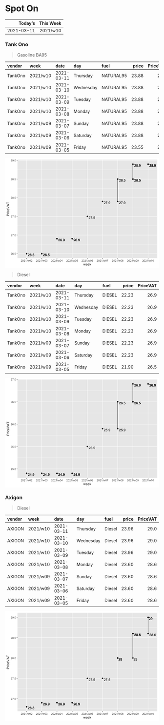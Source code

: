 Spot On
================

|    Today’s | This Week |
|-----------:|----------:|
| 2021-03-11 |  2021/w10 |

### Tank Ono

> Gasoline BA95

| vendor  | week     | date       | day       | fuel      | price | PriceVAT |
|:--------|:---------|:-----------|:----------|:----------|------:|---------:|
| TankOno | 2021/w10 | 2021-03-11 | Thursday  | NATURAL95 | 23.88 |     28.9 |
| TankOno | 2021/w10 | 2021-03-10 | Wednesday | NATURAL95 | 23.88 |     28.9 |
| TankOno | 2021/w10 | 2021-03-09 | Tuesday   | NATURAL95 | 23.88 |     28.9 |
| TankOno | 2021/w10 | 2021-03-08 | Monday    | NATURAL95 | 23.88 |     28.9 |
| TankOno | 2021/w09 | 2021-03-07 | Sunday    | NATURAL95 | 23.88 |     28.9 |
| TankOno | 2021/w09 | 2021-03-06 | Saturday  | NATURAL95 | 23.88 |     28.9 |
| TankOno | 2021/w09 | 2021-03-05 | Friday    | NATURAL95 | 23.55 |     28.5 |

<img src="SpotOn_files/figure-gfm/tono-ba95-1.png" style="display: block; margin: auto auto auto 0;" />

> Diesel

| vendor  | week     | date       | day       | fuel   | price | PriceVAT |
|:--------|:---------|:-----------|:----------|:-------|------:|---------:|
| TankOno | 2021/w10 | 2021-03-11 | Thursday  | DIESEL | 22.23 |     26.9 |
| TankOno | 2021/w10 | 2021-03-10 | Wednesday | DIESEL | 22.23 |     26.9 |
| TankOno | 2021/w10 | 2021-03-09 | Tuesday   | DIESEL | 22.23 |     26.9 |
| TankOno | 2021/w10 | 2021-03-08 | Monday    | DIESEL | 22.23 |     26.9 |
| TankOno | 2021/w09 | 2021-03-07 | Sunday    | DIESEL | 22.23 |     26.9 |
| TankOno | 2021/w09 | 2021-03-06 | Saturday  | DIESEL | 22.23 |     26.9 |
| TankOno | 2021/w09 | 2021-03-05 | Friday    | DIESEL | 21.90 |     26.5 |

<img src="SpotOn_files/figure-gfm/tono-diesel-1.png" style="display: block; margin: auto auto auto 0;" />

### Axigon

> Diesel

| vendor | week     | date       | day       | fuel   | price | PriceVAT |
|:-------|:---------|:-----------|:----------|:-------|------:|---------:|
| AXIGON | 2021/w10 | 2021-03-11 | Thursday  | Diesel | 23.96 |     29.0 |
| AXIGON | 2021/w10 | 2021-03-10 | Wednesday | Diesel | 23.96 |     29.0 |
| AXIGON | 2021/w10 | 2021-03-09 | Tuesday   | Diesel | 23.96 |     29.0 |
| AXIGON | 2021/w10 | 2021-03-08 | Monday    | Diesel | 23.60 |     28.6 |
| AXIGON | 2021/w09 | 2021-03-07 | Sunday    | Diesel | 23.60 |     28.6 |
| AXIGON | 2021/w09 | 2021-03-06 | Saturday  | Diesel | 23.60 |     28.6 |
| AXIGON | 2021/w09 | 2021-03-05 | Friday    | Diesel | 23.60 |     28.6 |

<img src="SpotOn_files/figure-gfm/axigon-diesel-1.png" style="display: block; margin: auto auto auto 0;" />
